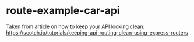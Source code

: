 # route-example-car-api

Taken from article on how to keep your API looking clean:
	https://scotch.io/tutorials/keeping-api-routing-clean-using-express-routers
